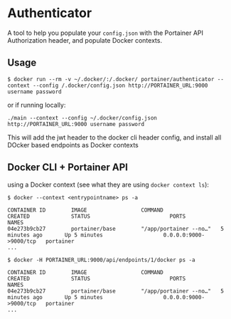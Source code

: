 # Authenticator

A tool to help you populate your `config.json` with the Portainer API Authorization header, and populate Docker contexts.

## Usage

```
$ docker run --rm -v ~/.docker/:/.docker/ portainer/authenticator --context --config /.docker/config.json http://PORTAINER_URL:9000 username password
```

or if running locally:

```
./main --context --config ~/.docker/config.json http://PORTAINER_URL:9000 username password
```

This will add the jwt header to the docker cli header config, and install all DOcker based endpoints as Docker contexts
## Docker CLI + Portainer API

using a Docker context (see what they are using `docker context ls`):

```
$ docker --context <entrypointname> ps -a                                       

CONTAINER ID        IMAGE                 COMMAND                  CREATED             STATUS                         PORTS                                            NAMES
04e273b9cb27        portainer/base        "/app/portainer --no…"   5 minutes ago       Up 5 minutes                   0.0.0.0:9000->9000/tcp   portainer
...
```

```
$ docker -H PORTAINER_URL:9000/api/endpoints/1/docker ps -a                                       

CONTAINER ID        IMAGE                 COMMAND                  CREATED             STATUS                         PORTS                                            NAMES
04e273b9cb27        portainer/base        "/app/portainer --no…"   5 minutes ago       Up 5 minutes                   0.0.0.0:9000->9000/tcp   portainer
...
```
